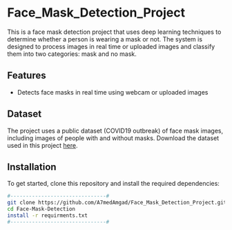 # Face_Mask_Detection_Project
This is a face mask detection project that uses deep learning techniques to determine whether a person is wearing a mask or not. The system is designed to process images in real time or uploaded images and classify them into two categories: mask and no mask.


## Features
- Detects face masks in real time using webcam or uploaded images


## Dataset
The project uses a public dataset (COVID19 outbreak) of face mask images, including images of people with and without masks. Download the dataset used in this project [here](https://www.kaggle.com/datasets/omkargurav/face-mask-dataset/code).


## Installation
To get started, clone this repository and install the required dependencies:
```bash
#-------------------------------#
git clone https://github.com/A7medAmgad/Face_Mask_Detection_Project.git
cd Face-Mask-Detection
install -r requirments.txt
#-------------------------------#

